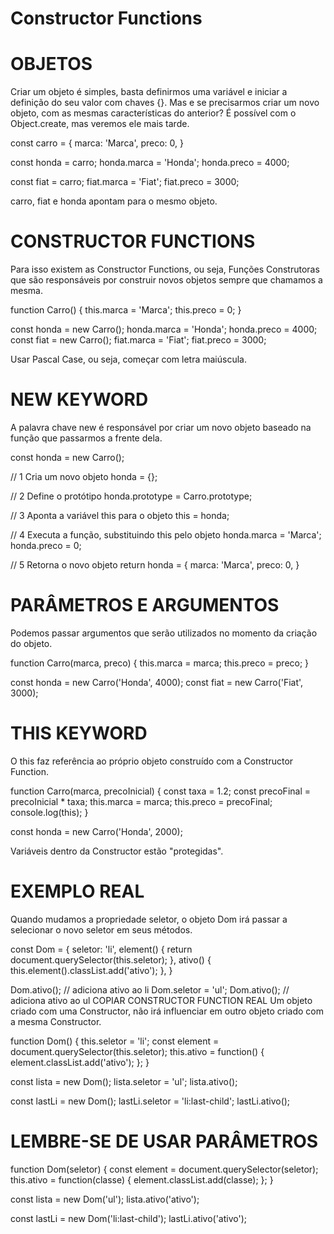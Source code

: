# Constructor Functions

# OBJETOS
Criar um objeto é simples, basta definirmos uma variável e iniciar a definição do seu valor com chaves {}. Mas e se precisarmos criar um novo objeto, com as mesmas características do anterior? É possível com o Object.create, mas veremos ele mais tarde.

const carro = {
  marca: 'Marca',
  preco: 0,
}

const honda = carro;
honda.marca = 'Honda';
honda.preco = 4000;

const fiat = carro;
fiat.marca = 'Fiat';
fiat.preco = 3000;

carro, fiat e honda apontam para o mesmo objeto.

# CONSTRUCTOR FUNCTIONS
Para isso existem as Constructor Functions, ou seja, Funções Construtoras que são responsáveis por construir novos objetos sempre que chamamos a mesma.

function Carro() {
  this.marca = 'Marca';
  this.preco = 0;
}

const honda = new Carro();
honda.marca = 'Honda';
honda.preco = 4000;
const fiat = new Carro();
fiat.marca = 'Fiat';
fiat.preco = 3000;

Usar Pascal Case, ou seja, começar com letra maiúscula.

# NEW KEYWORD
A palavra chave new é responsável por criar um novo objeto baseado na função que passarmos a frente dela.

const honda = new Carro();

// 1 Cria um novo objeto
honda = {};

// 2 Define o protótipo
honda.prototype = Carro.prototype;

// 3 Aponta a variável this para o objeto
this = honda;

// 4 Executa a função, substituindo this pelo objeto
honda.marca = 'Marca';
honda.preco = 0;

// 5 Retorna o novo objeto
return honda = {
  marca: 'Marca',
  preco: 0,
}

# PARÂMETROS E ARGUMENTOS
Podemos passar argumentos que serão utilizados no momento da criação do objeto.

function Carro(marca, preco) {
  this.marca = marca;
  this.preco = preco;
}

const honda = new Carro('Honda', 4000);
const fiat = new Carro('Fiat', 3000);

# THIS KEYWORD
O this faz referência ao próprio objeto construído com a Constructor Function.

function Carro(marca, precoInicial) {
  const taxa = 1.2;
  const precoFinal = precoInicial * taxa;
  this.marca = marca;
  this.preco = precoFinal;
  console.log(this);
}

const honda = new Carro('Honda', 2000);

Variáveis dentro da Constructor estão "protegidas".

# EXEMPLO REAL
Quando mudamos a propriedade seletor, o objeto Dom irá passar a selecionar o novo seletor em seus métodos.

const Dom = {
  seletor: 'li',
  element() {
    return document.querySelector(this.seletor);
  },
  ativo() {
    this.element().classList.add('ativo');
  },
}

Dom.ativo(); // adiciona ativo ao li
Dom.seletor = 'ul';
Dom.ativo(); // adiciona ativo ao ul
COPIAR
CONSTRUCTOR FUNCTION REAL
Um objeto criado com uma Constructor, não irá influenciar em outro objeto criado com a mesma Constructor.

function Dom() {
  this.seletor = 'li';
  const element = document.querySelector(this.seletor);
  this.ativo = function() {
    element.classList.add('ativo');
  };
}

const lista = new Dom();
lista.seletor = 'ul';
lista.ativo();

const lastLi = new Dom();
lastLi.seletor = 'li:last-child';
lastLi.ativo();

# LEMBRE-SE DE USAR PARÂMETROS
function Dom(seletor) {
  const element = document.querySelector(seletor);
  this.ativo = function(classe) {
    element.classList.add(classe);
  };
}

const lista = new Dom('ul');
lista.ativo('ativo');

const lastLi = new Dom('li:last-child');
lastLi.ativo('ativo');